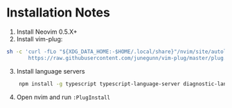 # Installation Notes

1. Install Neovim 0.5.X+
2. Install vim-plug:
```sh
sh -c 'curl -fLo "${XDG_DATA_HOME:-$HOME/.local/share}"/nvim/site/autoload/plug.vim --create-dirs \
       https://raw.githubusercontent.com/junegunn/vim-plug/master/plug.vim'
```
3. Install language servers
```sh
    npm install -g typescript typescript-language-server diagnostic-languageserver eslint_d
```
4. Open nvim and run `:PlugInstall`
